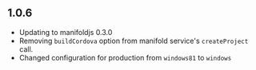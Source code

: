## 1.0.6

* Updating to manifoldjs 0.3.0
* Removing `buildCordova` option from manifold service's `createProject` call.
* Changed configuration for production from `windows81` to `windows`
